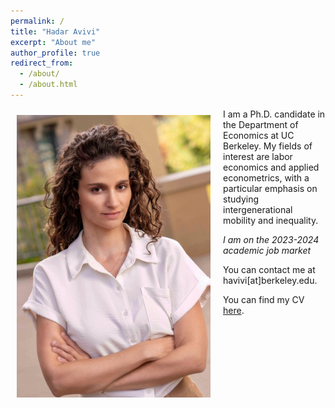 ```yaml
---
permalink: /
title: "Hadar Avivi"
excerpt: "About me"
author_profile: true
redirect_from: 
  - /about/
  - /about.html
---
```



<img class="img-responsive" style="float: left; margin: 10px 20px 20px 10px;" src="/images/Hadar2.jpeg" width="310"> I am a Ph.D. candidate in the Department of Economics at UC Berkeley. My fields of interest are labor economics and applied econometrics, with a particular emphasis on studying intergenerational mobility and inequality. 

*I am on the 2023-2024 academic job market*


 
You can contact me at havivi[at]berkeley.edu.   

You can find my CV [here](/files/CV_HA_June2023.pdf).      

  
<!--- 


Prior to coming to Berkeley, I graduated from Tel-Aviv University and worked as a research assistant at The Hebrew University, The Israeli Democracy Institute and The Research Department of Bank of Israel. 
}
-->